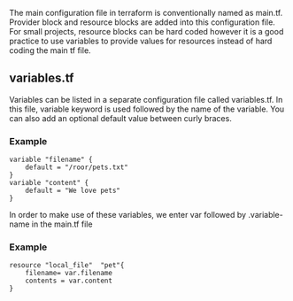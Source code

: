 The main configuration file in terraform is conventionally named as main.tf. Provider block and resource blocks are added into this configuration file.
For small projects, resource blocks can be hard coded however it is a good practice to use variables to provide values for resources instead of hard coding the main tf file.
## variables.tf
Variables can be listed in a separate configuration file called variables.tf. In this file, variable keyword is used followed by the name of the variable. You can also add an optional default value between curly braces.

### Example

```hcl
variable "filename" {
    default = "/roor/pets.txt"
}
variable "content" {
    default = "We love pets"
}
```

In order to make use of these variables, we enter var followed by .variable-name in the main.tf file

### Example

```hcl
resource "local_file"  "pet"{
    filename= var.filename
    contents = var.content
}